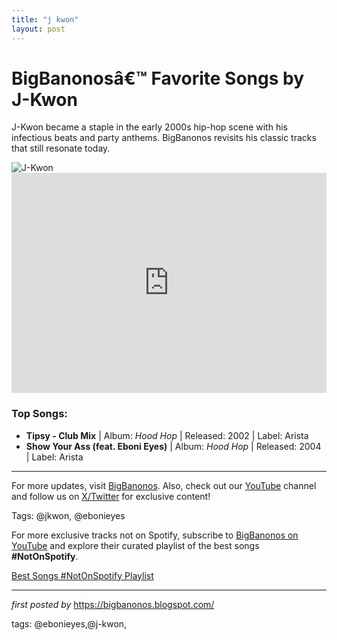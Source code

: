 ```yaml
---
title: "j kwon"
layout: post
---
```

<!-- Title of the Post -->
<h1>BigBanonosâ€™ Favorite Songs by J-Kwon</h1> <!-- Introductory Text -->
<p>J-Kwon became a staple in the early 2000s hip-hop scene with his infectious beats and party anthems. BigBanonos revisits his classic tracks that still resonate today.</p> <!-- Featured Image -->
<div> <img src="https://bloximages.newyork1.vip.townnews.com/stltoday.com/content/tncms/assets/v3/editorial/5/eb/5ebcebe4-8e3f-11ef-b3f3-17899f69939d/6717cb9d560be.preview.jpg" alt="J-Kwon">
</div> <!-- Spotify Embed -->
<div> <iframe src="https://open.spotify.com/embed/playlist/3H0awejr59R5w4jBVsW9TY?utm_source=generator" width="100%" height="352" frameBorder="0" allowfullscreen="" allow="autoplay; clipboard-write; encrypted-media; fullscreen; picture-in-picture" loading="lazy"></iframe>
</div> <!-- Song Information -->
<h3>Top Songs:</h3>
<ul> <li><strong>Tipsy - Club Mix</strong> | Album: <em>Hood Hop</em> | Released: 2002 | Label: Arista</li> <li><strong>Show Your Ass (feat. Eboni Eyes)</strong> | Album: <em>Hood Hop</em> | Released: 2004 | Label: Arista</li>
</ul> <!-- Footer Links -->
<hr />
<p>For more updates, visit <a href="https://bigbanonos.blogspot.com/" target="_blank">BigBanonos</a>. Also, check out our <a href="https://www.youtube.com/@BigBanonos" target="_blank">YouTube</a> channel and follow us on <a href="https://x.com/bigbanonos" target="_blank">X/Twitter</a> for exclusive content!</p> <!-- Tags -->
<p>Tags: @jkwon, @ebonieyes</p>


<!--Subscribe and Playlist Links-->
<div>
    <p>For more exclusive tracks not on Spotify, subscribe to <a href="https://www.youtube.com/@BigBanonos" target="_blank">BigBanonos on YouTube</a> and explore their curated playlist of the best songs <strong>#NotOnSpotify</strong>.</p>
    <p><a href="https://www.youtube.com/playlist?list=PLtuNtuTatqI0kFahUCbtbfenC_ET5O_tr" target="_blank">Best Songs #NotOnSpotify Playlist<br /></a></p></div>

<hr />

<p><em>first posted by</em> <a href="https://bigbanonos.blogspot.com/" rel="noopener" target="_new">https://bigbanonos.blogspot.com/</a></p>

<p>tags: @ebonieyes,@j-kwon,</p>
